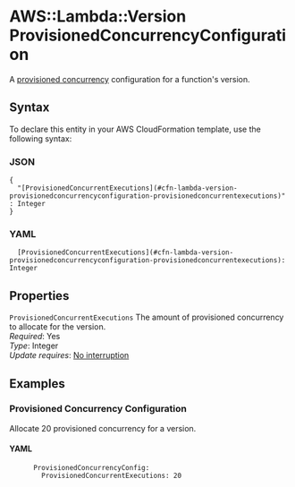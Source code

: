 # AWS::Lambda::Version ProvisionedConcurrencyConfiguration<a name="aws-properties-lambda-version-provisionedconcurrencyconfiguration"></a>

A [provisioned concurrency](https://docs.aws.amazon.com/lambda/latest/dg/configuration-concurrency.html) configuration for a function's version\.

## Syntax<a name="aws-properties-lambda-version-provisionedconcurrencyconfiguration-syntax"></a>

To declare this entity in your AWS CloudFormation template, use the following syntax:

### JSON<a name="aws-properties-lambda-version-provisionedconcurrencyconfiguration-syntax.json"></a>

```
{
  "[ProvisionedConcurrentExecutions](#cfn-lambda-version-provisionedconcurrencyconfiguration-provisionedconcurrentexecutions)" : Integer
}
```

### YAML<a name="aws-properties-lambda-version-provisionedconcurrencyconfiguration-syntax.yaml"></a>

```
  [ProvisionedConcurrentExecutions](#cfn-lambda-version-provisionedconcurrencyconfiguration-provisionedconcurrentexecutions): Integer
```

## Properties<a name="aws-properties-lambda-version-provisionedconcurrencyconfiguration-properties"></a>

`ProvisionedConcurrentExecutions`  <a name="cfn-lambda-version-provisionedconcurrencyconfiguration-provisionedconcurrentexecutions"></a>
The amount of provisioned concurrency to allocate for the version\.  
*Required*: Yes  
*Type*: Integer  
*Update requires*: [No interruption](https://docs.aws.amazon.com/AWSCloudFormation/latest/UserGuide/using-cfn-updating-stacks-update-behaviors.html#update-no-interrupt)

## Examples<a name="aws-properties-lambda-version-provisionedconcurrencyconfiguration--examples"></a>



### Provisioned Concurrency Configuration<a name="aws-properties-lambda-version-provisionedconcurrencyconfiguration--examples--Provisioned_Concurrency_Configuration"></a>

Allocate 20 provisioned concurrency for a version\.

#### YAML<a name="aws-properties-lambda-version-provisionedconcurrencyconfiguration--examples--Provisioned_Concurrency_Configuration--yaml"></a>

```
      ProvisionedConcurrencyConfig:
        ProvisionedConcurrentExecutions: 20
```